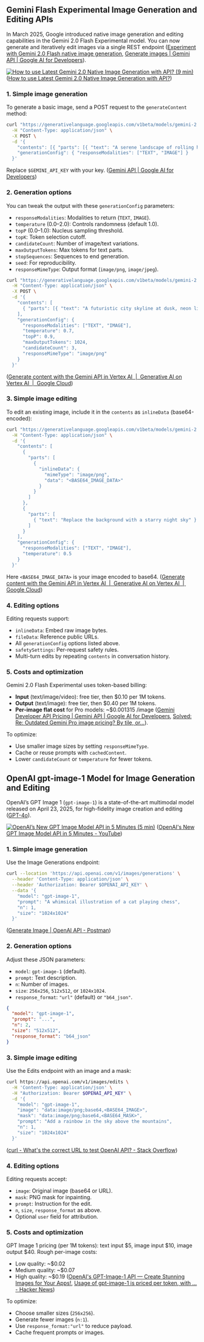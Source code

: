 ## Gemini Flash Experimental Image Generation and Editing APIs

In March 2025, Google introduced native image generation and editing capabilities in the Gemini 2.0 Flash Experimental model. You can now generate and iteratively edit images via a single REST endpoint ([Experiment with Gemini 2.0 Flash native image generation](https://developers.googleblog.com/en/experiment-with-gemini-20-flash-native-image-generation/?utm_source=chatgpt.com), [Generate images | Gemini API | Google AI for Developers](https://ai.google.dev/gemini-api/docs/image-generation?utm_source=chatgpt.com)).

[![How to use Latest Gemini 2.0 Native Image Generation with API? (9 min)](https://i.ytimg.com/vi_webp/wgs4UYx6quY/sddefault.webp)](https://youtu.be/wgs4UYx6quY) ([How to use Latest Gemini 2.0 Native Image Generation with API?](https://www.youtube.com/watch?v=wgs4UYx6quY&utm_source=chatgpt.com))

### 1. Simple image generation

To generate a basic image, send a POST request to the `generateContent` method:

```bash
curl "https://generativelanguage.googleapis.com/v1beta/models/gemini-2.0-flash-exp-image-generation:generateContent?key=$GEMINI_API_KEY" \
  -H "Content-Type: application/json" \
  -X POST \
  -d '{
    "contents": [{ "parts": [{ "text": "A serene landscape of rolling hills at sunrise, digital art" }] }],
    "generationConfig": { "responseModalities": ["TEXT", "IMAGE"] }
  }'
```

Replace `$GEMINI_API_KEY` with your key. ([Gemini API | Google AI for Developers](https://ai.google.dev/gemini-api/docs?utm_source=chatgpt.com))

### 2. Generation options

You can tweak the output with these `generationConfig` parameters:

- `responseModalities`: Modalities to return (`TEXT`, `IMAGE`).
- `temperature` (0.0–2.0): Controls randomness (default 1.0).
- `topP` (0.0–1.0): Nucleus sampling threshold.
- `topK`: Token selection cutoff.
- `candidateCount`: Number of image/text variations.
- `maxOutputTokens`: Max tokens for text parts.
- `stopSequences`: Sequences to end generation.
- `seed`: For reproducibility.
- `responseMimeType`: Output format (`image/png`, `image/jpeg`).

```bash
curl "https://generativelanguage.googleapis.com/v1beta/models/gemini-2.0-flash-exp-image-generation:generateContent?key=$GEMINI_API_KEY" \
  -H "Content-Type: application/json" \
  -X POST \
  -d '{
    "contents": [
      { "parts": [{ "text": "A futuristic city skyline at dusk, neon lights" }] }
    ],
    "generationConfig": {
      "responseModalities": ["TEXT", "IMAGE"],
      "temperature": 0.7,
      "topP": 0.9,
      "maxOutputTokens": 1024,
      "candidateCount": 3,
      "responseMimeType": "image/png"
    }
  }'
```

([Generate content with the Gemini API in Vertex AI  |  Generative AI on Vertex AI  |  Google Cloud](https://cloud.google.com/vertex-ai/generative-ai/docs/model-reference/inference))

### 3. Simple image editing

To edit an existing image, include it in the `contents` as `inlineData` (base64-encoded):

```bash
curl "https://generativelanguage.googleapis.com/v1beta/models/gemini-2.0-flash-exp-image-generation:generateContent?key=$GEMINI_API_KEY" \
  -H "Content-Type: application/json" \
  -d '{
    "contents": [
      {
        "parts": [
          {
            "inlineData": {
              "mimeType": "image/png",
              "data": "<BASE64_IMAGE_DATA>"
            }
          }
        ]
      },
      {
        "parts": [
          { "text": "Replace the background with a starry night sky" }
        ]
      }
    ],
    "generationConfig": {
      "responseModalities": ["TEXT", "IMAGE"],
      "temperature": 0.5
    }
  }'
```

Here `<BASE64_IMAGE_DATA>` is your image encoded to base64. ([Generate content with the Gemini API in Vertex AI  |  Generative AI on Vertex AI  |  Google Cloud](https://cloud.google.com/vertex-ai/generative-ai/docs/model-reference/inference))

### 4. Editing options

Editing requests support:

- `inlineData`: Embed raw image bytes.
- `fileData`: Reference public URLs.
- All `generationConfig` options listed above.
- `safetySettings`: Per-request safety rules.
- Multi-turn edits by repeating `contents` in conversation history.

### 5. Costs and optimization

Gemini 2.0 Flash Experimental uses token-based billing:

- **Input** (text/image/video): free tier, then $0.10 per 1M tokens.
- **Output** (text/image): free tier, then $0.40 per 1M tokens.
- **Per-image flat cost** for Pro models: ~$0.001315 /image ([Gemini Developer API Pricing | Gemini API | Google AI for Developers](https://ai.google.dev/gemini-api/docs/pricing?utm_source=chatgpt.com), [Solved: Re: Outdated Gemini Pro image pricing? By tile, or...](https://www.googlecloudcommunity.com/gc/AI-ML/Outdated-Gemini-Pro-image-pricing-By-tile-or-by-image/m-p/813755?utm_source=chatgpt.com)).

To optimize:

- Use smaller image sizes by setting `responseMimeType`.
- Cache or reuse prompts with `cachedContent`.
- Lower `candidateCount` or `temperature` for fewer tokens.

## OpenAI gpt-image-1 Model for Image Generation and Editing

OpenAI’s GPT Image 1 (`gpt-image-1`) is a state-of-the-art multimodal model released on April 23, 2025, for high-fidelity image creation and editing ([GPT-4o](https://en.wikipedia.org/wiki/GPT-4o?utm_source=chatgpt.com)).

[![OpenAI’s New GPT Image Model API in 5 Minutes (5 min)](https://i.ytimg.com/vi_webp/k-G71JZA75A/sddefault.webp)](https://youtu.be/k-G71JZA75A) ([OpenAI's New GPT Image Model API in 5 Minutes - YouTube](https://www.youtube.com/watch?v=k-G71JZA75A&utm_source=chatgpt.com))

### 1. Simple image generation

Use the Image Generations endpoint:

```bash
curl --location 'https://api.openai.com/v1/images/generations' \
  --header 'Content-Type: application/json' \
  --header 'Authorization: Bearer $OPENAI_API_KEY' \
  --data '{
    "model": "gpt-image-1",
    "prompt": "A whimsical illustration of a cat playing chess",
    "n": 1,
    "size": "1024x1024"
  }'
```

([Generate Image | OpenAI API - Postman](https://www.postman.com/devrel/openai/request/riub8s3/generate-image?utm_source=chatgpt.com))

### 2. Generation options

Adjust these JSON parameters:

- `model`: `gpt-image-1` (default).
- `prompt`: Text description.
- `n`: Number of images.
- `size`: `256x256`, `512x512`, or `1024x1024`.
- `response_format`: `"url"` (default) or `"b64_json"`.

```json
{
  "model": "gpt-image-1",
  "prompt": "...",
  "n": 2,
  "size": "512x512",
  "response_format": "b64_json"
}
```

### 3. Simple image editing

Use the Edits endpoint with an image and a mask:

```bash
curl https://api.openai.com/v1/images/edits \
  -H 'Content-Type: application/json' \
  -H "Authorization: Bearer $OPENAI_API_KEY" \
  -d '{
    "model": "gpt-image-1",
    "image": "data:image/png;base64,<BASE64_IMAGE>",
    "mask": "data:image/png;base64,<BASE64_MASK>",
    "prompt": "Add a rainbow in the sky above the mountains",
    "n": 1,
    "size": "1024x1024"
  }'
```

([curl - What's the correct URL to test OpenAI API? - Stack Overflow](https://stackoverflow.com/questions/75041247/whats-the-correct-url-to-test-openai-api?utm_source=chatgpt.com))

### 4. Editing options

Editing requests accept:

- `image`: Original image (base64 or URL).
- `mask`: PNG mask for inpainting.
- `prompt`: Instruction for the edit.
- `n`, `size`, `response_format` as above.
- Optional `user` field for attribution.

### 5. Costs and optimization

GPT Image 1 pricing (per 1M tokens): text input $5, image input $10, image output $40. Rough per-image costs:

- Low quality: ~$0.02
- Medium quality: ~$0.07
- High quality: ~$0.19 ([OpenAI's GPT-Image-1 API — Create Stunning Images for Your Apps!](https://medium.com/h7w/openais-gpt-image-1-api-create-stunning-images-for-your-apps-902c4f6745b1?utm_source=chatgpt.com), [Usage of gpt-image-1 is priced per token, with ... - Hacker News](https://news.ycombinator.com/item?id=43787769&utm_source=chatgpt.com))

To optimize:

- Choose smaller sizes (`256x256`).
- Generate fewer images (`n:1`).
- Use `response_format:"url"` to reduce payload.
- Cache frequent prompts or images.
